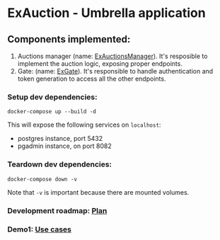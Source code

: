 # ExAuction - Umbrella application

## Components implemented:

1. Auctions manager (name: [ExAuctionsManager](apps/ex_auctions_manager/README.md)). It's resposible to implement the auction logic, exposing proper endpoints.
2. Gate: (name: [ExGate](apps/ex_gate/README.md)). It's responsible to handle authentication and token generation to access all the other endpoints.

### Setup dev dependencies:

```shell
docker-compose up --build -d
```

This will expose the following services on `localhost`:

- postgres instance, port 5432
- pgadmin instance, on port 8082

### Teardown dev dependencies:

```shell
docker-compose down -v
```

Note that `-v` is important because there are mounted volumes.

### Development roadmap: [Plan](PLAN.md)

### Demo1: [Use cases](DEMO1_USE_CASES.md)
